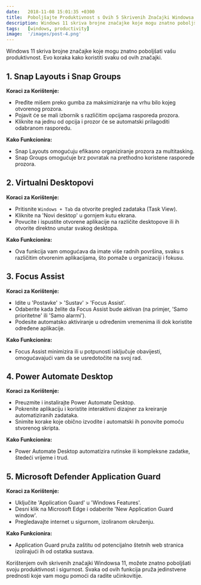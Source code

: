 ```yaml
---
date:   2018-11-08 15:01:35 +0300
title:  Poboljšajte Produktivnost s Ovih 5 Skrivenih Značajki Windowsa 11
description: Windows 11 skriva brojne značajke koje mogu znatno poboljšati vašu produktivnost. Evo koraka kako koristiti svaku od ovih značajki.
tags:   [windows, productivity]
image:  '/images/post-4.png'
---
```

Windows 11 skriva brojne značajke koje mogu znatno poboljšati vašu produktivnost. Evo koraka kako koristiti svaku od ovih značajki.

## 1. Snap Layouts i Snap Groups
**Koraci za Korištenje:**
- Pređite mišem preko gumba za maksimiziranje na vrhu bilo kojeg otvorenog prozora.
- Pojavit će se mali izbornik s različitim opcijama rasporeda prozora.
- Kliknite na jednu od opcija i prozor će se automatski prilagoditi odabranom rasporedu.

**Kako Funkcionira:**
- Snap Layouts omogućuju efikasno organiziranje prozora za multitasking.
- Snap Groups omogućuje brz povratak na prethodno koristene rasporede prozora.

## 2. Virtualni Desktopovi
**Koraci za Korištenje:**
- Pritisnite `Windows + Tab` da otvorite pregled zadataka (Task View).
- Kliknite na 'Novi desktop' u gornjem kutu ekrana.
- Povucite i ispustite otvorene aplikacije na različite desktopove ili ih otvorite direktno unutar svakog desktopa.

**Kako Funkcionira:**
- Ova funkcija vam omogućava da imate više radnih površina, svaku s različitim otvorenim aplikacijama, što pomaže u organizaciji i fokusu.

## 3. Focus Assist
**Koraci za Korištenje:**
- Idite u 'Postavke' > 'Sustav' > 'Focus Assist'.
- Odaberite kada želite da Focus Assist bude aktivan (na primjer, 'Samo prioritetne' ili 'Samo alarmi').
- Podesite automatsko aktiviranje u određenim vremenima ili dok koristite određene aplikacije.

**Kako Funkcionira:**
- Focus Assist minimizira ili u potpunosti isključuje obavijesti, omogućavajući vam da se usredotočite na svoj rad.

## 4. Power Automate Desktop
**Koraci za Korištenje:**
- Preuzmite i instalirajte Power Automate Desktop.
- Pokrenite aplikaciju i koristite interaktivni dizajner za kreiranje automatiziranih zadataka.
- Snimite korake koje obično izvodite i automatski ih ponovite pomoću stvorenog skripta.

**Kako Funkcionira:**
- Power Automate Desktop automatizira rutinske ili kompleksne zadatke, štedeći vrijeme i trud.

## 5. Microsoft Defender Application Guard
**Koraci za Korištenje:**
- Uključite 'Application Guard' u 'Windows Features'.
- Desni klik na Microsoft Edge i odaberite 'New Application Guard window'.
- Pregledavajte internet u sigurnom, izoliranom okruženju.

**Kako Funkcionira:**
- Application Guard pruža zaštitu od potencijalno štetnih web stranica izolirajući ih od ostatka sustava.

Korištenjem ovih skrivenih značajki Windowsa 11, možete znatno poboljšati svoju produktivnost i sigurnost. Svaka od ovih funkcija pruža jedinstvene prednosti koje vam mogu pomoći da radite učinkovitije.